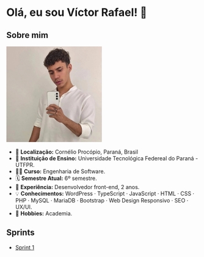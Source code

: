 # Olá, eu sou Víctor Rafael! 👋

## Sobre mim

<img src="victor.jpg" alt="Imagem de perfil" width="250"/>

* 📍 **Localização:** Cornélio Procópio, Paraná, Brasil
* 🏫 **Instituição de Ensino:** Universidade Tecnológica Federeal do Paraná - UTFPR.
* 👨‍💻 **Curso:** Engenharia de Software.
* 🗓️ **Semestre Atual:** 6º semestre.
* 💼 **Experiência:** Desenvolvedor front-end, 2 anos.
* 💡 **Conhecimentos:** WordPress · TypeScript · JavaScript · HTML · CSS · PHP · MySQL · MariaDB · Bootstrap · Web Design Responsivo · SEO · UX/UI.
* 🚴 **Hobbies:** Academia.

## Sprints

* [Sprint 1](sprint-1/desafio-sprint)